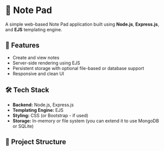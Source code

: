 # 📝 Note Pad

A simple web-based Note Pad application built using **Node.js**, **Express.js**, and **EJS** templating engine.

## 🚀 Features

- Create and view notes
- Server-side rendering using EJS
- Persistent storage with optional file-based or database support
- Responsive and clean UI

## 🛠️ Tech Stack

- **Backend:** Node.js, Express.js
- **Templating Engine:** EJS
- **Styling:** CSS (or Bootstrap - if used)
- **Storage:** In-memory or file system (you can extend it to use MongoDB or SQLite)

## 📂 Project Structure
